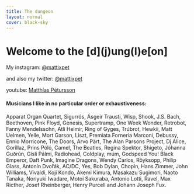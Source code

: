 ```yaml
---
title: The dungeon
layout: normal
cover: black-sky
---
```


<h1>Welcome to the [d](j)ung(l)e[on]</h1>

<p class="articletext">My instagram: <a href="https://instagram.com/mattixpet" target="_blank">@mattixpet</a></p>

<p class="articletext">and also my twitter: <a href="https://twitter.com/mattixpet" target="_blank">@mattixpet</a></p>

<p class="articletext">youtube: <a href="https://www.youtube.com/channel/UCI1IUv9jP7n8198q-z_Yh0A" target="_blank">Matthías Pétursson</a></p>


<h4 class="listofmusicians">Musicians I like in no particular order or exhaustiveness:</h4>
<p class="articletext">Apparat Organ Quartet, Sigurrós, Ásgeir Trausti, Wisp, Shook, J.S. Bach, Beethoven, Pink Floyd, Genesis, Supertramp, One Week Wonder, Retrobot, Fanny Mendelssohn, Atli Heimir, Ring of Gyges, Trúbrot, Hewkii, Matt Uelmen, Yelle, Mort Garson, Liszt, Premiata Forneria Marconi, Debussy, Ennio Morricone, The Doors, Arvo Pärt, The Alan Parsons Project, Dj Alice, Gorillaz, Prins Póló, Camel, The Beatles, Regina Spektor, Shigeto, Jóhanna Guðrún, Gísli Pálmi, Radiohead, Coldplay, múm, Godspeed You! Black Emperor, Daft Punk, Imagine Dragons, Wendy Carlos, Röyksopp, Philip Glass, Antonín Dvořák, AC/DC, Yes, Bob Dylan, Chopin, Hans Zimmer, John Williams, Vivaldi, Koji Kondo, Akemi Kimura, Masakazu Sugimori, Naoto Tanaka, Noriyuki Iwadare, Motoi Sakuraba, Antonio Lotti, Ravel, Max Ricther, Josef Rheinberger, Henry Purcell and Johann Joseph Fux.</p>
